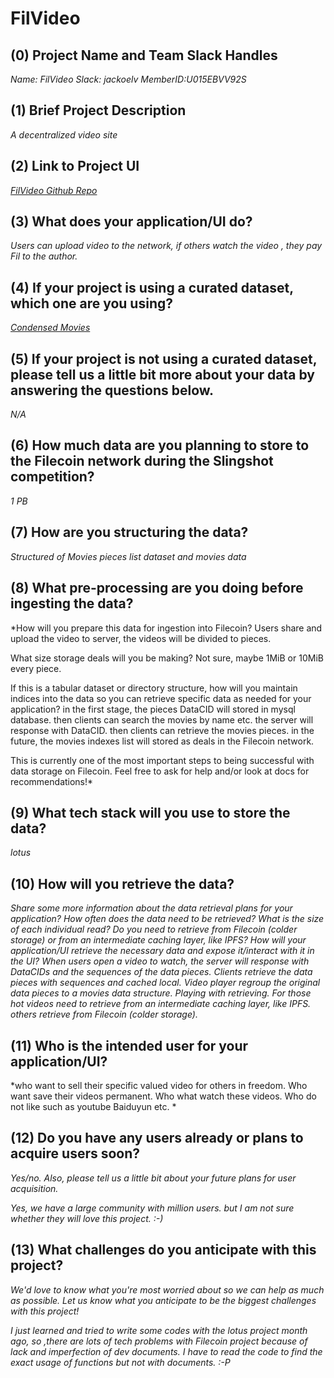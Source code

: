 # FilVideo

## (0) Project Name and Team Slack Handles

*Name: FilVideo
Slack: jackoelv
MemberID:U015EBVV92S*

## (1) Brief Project Description

*A decentralized video site*

## (2) Link to Project UI

*[FilVideo Github Repo](https://github.com/jackoelv/FilVideo.git)*

## (3) What does your application/UI do?

*Users can upload video to the network, if others watch the video , they pay Fil to the author.*

## (4) If your project is using a curated dataset, which one are you using?

*[Condensed Movies](https://www.robots.ox.ac.uk/~vgg/research/condensed-movies/)*

## (5) If your project is not using a curated dataset, please tell us a little bit more about your data by answering the questions below.

*N/A*

## (6) How much data are you planning to store to the Filecoin network during the Slingshot competition?

*1 PB*

## (7) How are you structuring the data?

*Structured of Movies pieces list dataset and movies data*

## (8) What pre-processing are you doing before ingesting the data?

*How will you prepare this data for ingestion into Filecoin?
Users share and upload the video to server, the videos will be divided to pieces.

What size storage deals will you be making?
Not sure, maybe 1MiB or 10MiB every piece.

If this is a tabular dataset or directory structure, how will you maintain indices into the data so you can retrieve specific data as needed for your application?
in the first stage, the pieces DataCID will stored in mysql database. then clients can search the movies by name etc. the server will response with DataCID. then clients can retrieve the movies pieces.
in the future, the movies indexes list will stored as deals in the Filecoin network.

This is currently one of the most important steps to being successful with data storage on Filecoin. Feel free to ask for help and/or look at docs for recommendations!*

## (9)  What tech stack will you use to store the data?

*lotus*

## (10) How will you retrieve the data?

*Share some more information about the data retrieval plans for your application? How often does the data need to be retrieved? What is the size of each individual read? Do you need to retrieve from Filecoin (colder storage) or from an intermediate caching layer, like IPFS? How will your application/UI retrieve the necessary data and expose it/interact with it in the UI?*
*When users open a video to watch, the server will response with DataCIDs and the sequences of the data pieces. Clients retrieve the data pieces with sequences and cached local. Video player regroup the original data pieces to a movies data structure. Playing with retrieving.
For those hot videos need to retrieve from an intermediate caching layer, like IPFS. others retrieve from Filecoin (colder storage).*

## (11) Who is the intended user for your application/UI?

*who want to sell their specific valued video for others in freedom. Who want save their videos permanent. Who what watch these videos. Who do not like such as youtube Baiduyun etc. *

## (12) Do you have any users already or plans to acquire users soon?

*Yes/no. Also, please tell us a little bit about your future plans for user acquisition.*

*Yes, we have a large community with million users. but I am not sure whether they will love this project. :-)*

## (13) What challenges do you anticipate with this project?

*We'd love to know what you're most worried about so we can help as much as possible. Let us know what you anticipate to be the biggest challenges with this project!*

*I just learned and tried to write some codes with the lotus project month ago, so ,there are lots of tech problems with Filecoin project because of lack and imperfection of dev documents.
I have to read the code to find the exact usage of functions but not with documents. :-P*
